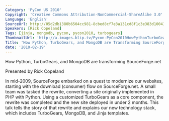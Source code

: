 ```yaml
---
Category: 'PyCon US 2010'
Copyright: 'Creative Commons Attribution-NonCommercial-ShareAlike 3.0'
Language: 'English'
SourceUrl: http://05d2db1380b6504cc981-8cbed8cf7e3a131cd8f1c3e383d10041.r93.cf2.rackcdn.com/pycon-us-2010/271_how-python-turbogears-and-mongodb-are-transforming-sourceforge-net-47.m4v
Speakers: [Rick Copeland]
Tags: [jinja, mongodb, pycon, pycon2010, turbogears]
ThumbnailUrl: 'http://a.images.blip.tv/Pycon-PyCon2010HowPythonTurboGearsAndMongoDBAreTransformingSou564-509.jpg'
Title: 'How Python, TurboGears, and MongoDB are Transforming SourceForge.net (#47)'
date: '2010-02-19'
---
```

How Python, TurboGears, and MongoDB are transforming SourceForge.net

  
Presented by Rick Copeland

  
In mid-2009, SourceForge embarked on a quest to modernize our websites,
starting with the download (consumer) flow on SourceForge.net. A small team
was tasked the rewrite, converting a site originally implemented in PHP with
Python. Using a customized TurboGears as a core component, the rewrite was
completed and the new site deployed in under 2 months. This talk tells the
story of that rewrite and explains our new technology stack, which includes
TurboGears, MongoDB, and Jinja templates.
